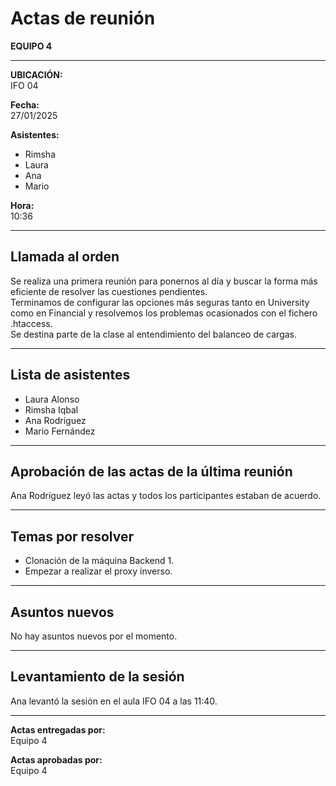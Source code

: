 # Actas de reunión

**EQUIPO 4**

---

**UBICACIÓN:**  
IFO 04

**Fecha:**  
27/01/2025

**Asistentes:**  
- Rimsha  
- Laura  
- Ana  
- Mario  

**Hora:**  
10:36

---

## Llamada al orden

Se realiza una primera reunión para ponernos al día y buscar la forma más eficiente de resolver las cuestiones pendientes.  
Terminamos de configurar las opciones más seguras tanto en University como en Financial y resolvemos los problemas ocasionados con el fichero .htaccess.  
Se destina parte de la clase al entendimiento del balanceo de cargas.

---

## Lista de asistentes

- Laura Alonso  
- Rimsha Iqbal  
- Ana Rodríguez  
- Mario Fernández

---

## Aprobación de las actas de la última reunión

Ana Rodríguez leyó las actas y todos los participantes estaban de acuerdo.

---

## Temas por resolver

- Clonación de la máquina Backend 1.  
- Empezar a realizar el proxy inverso.

---

## Asuntos nuevos

No hay asuntos nuevos por el momento.

---

## Levantamiento de la sesión

Ana levantó la sesión en el aula IFO 04 a las 11:40.

---

**Actas entregadas por:**  
Equipo 4

**Actas aprobadas por:**  
Equipo 4
